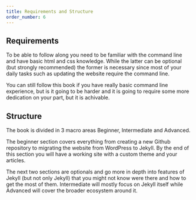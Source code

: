 ```yaml
---
title: Requirements and Structure
order_number: 6
---
```


## Requirements

To be able to follow along you need to be familiar with the command line and have basic html and css knowledge. While the latter can be optional (but strongly recommended) the former is necessary since most of your daily tasks such as updating the website require the command line.

You can still follow this book if you have really basic command line experience, but is it going to be harder and it is going to require some more dedication on your part, but it is achivable.

## Structure

The book is divided in 3 macro areas Beginner, Intermediate and Advanced.

The beginner section covers everything from creating a new Github repository to migrating the website from WordPress to Jekyll. By the end of this section you will have a working site with a custom theme and your articles. 

The next two sections are optionals and go more in depth into features of Jekyll (but not only Jekyll) that you might not know were there and how to get the most of them. Intermediate will mostly focus on Jekyll itself while Advanced will cover the broader ecosystem around it.